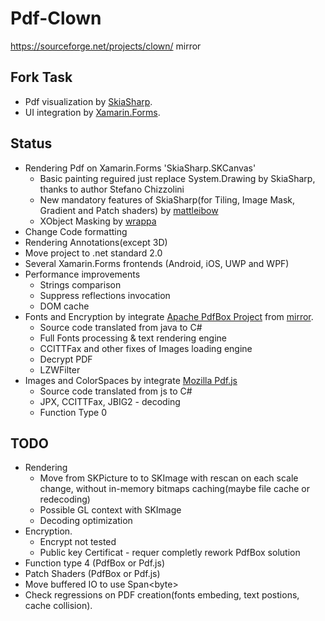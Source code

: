 # Pdf-Clown
https://sourceforge.net/projects/clown/ mirror

## Fork Task

- Pdf visualization by [SkiaSharp](https://github.com/mono/SkiaSharp).
- UI integration by [Xamarin.Forms](https://github.com/xamarin/Xamarin.Forms).

## Status

- Rendering Pdf on Xamarin.Forms 'SkiaSharp.SKCanvas'
  - Basic painting reguired just replace System.Drawing by SkiaSharp, thanks to author Stefano Chizzolini
  - New mandatory features of SkiaSharp(for Tiling, Image Mask, Gradient and Patch shaders) by [mattleibow](https://github.com/mattleibow)
  - XObject Masking by [wrappa](https://github.com/warappa)
- Change Code formatting
- Rendering Annotations(except 3D)
- Move project to .net standard 2.0
- Several Xamarin.Forms frontends (Android, iOS, UWP and WPF)
- Performance improvements
  - Strings comparison
  - Suppress reflections invocation
  - DOM cache
- Fonts and Encryption by integrate [Apache PdfBox Project](https://pdfbox.apache.org/) from [mirror](https://github.com/apache/pdfbox).
  - Source code translated from java to C#
  - Full Fonts processing & text rendering engine
  - CCITTFax and other fixes of Images loading engine
  - Decrypt PDF
  - LZWFilter
- Images and ColorSpaces by integrate [Mozilla Pdf.js](https://github.com/mozilla/pdf.js)
  - Source code translated from js to C#
  - JPX, CCITTFax, JBIG2 - decoding
  - Function Type 0

## TODO

- Rendering
  - Move from SKPicture to to SKImage with rescan on each scale change, without in-memory bitmaps caching(maybe file cache or redecoding)
  - Possible GL context with SKImage
  - Decoding optimization
- Encryption.
  - Encrypt not tested
  - Public key Certificat - requer completly rework PdfBox solution
- Function type 4 (PdfBox or Pdf.js)
- Patch Shaders (PdfBox or Pdf.js)
- Move buffered IO to use Span\<byte\>
- Check regressions on PDF creation(fonts embeding, text postions, cache collision).
